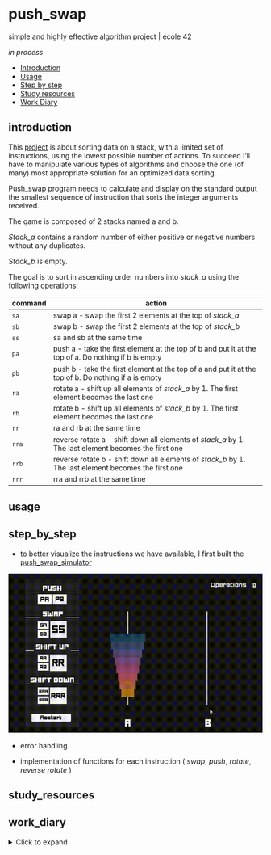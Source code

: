 # push_swap
 simple and highly effective algorithm project | école 42

*in process*

* [Introduction](#introduction)
* [Usage](#usage)
* [Step by step](#step_by_step)
* [Study resources](#study_resources)
* [Work Diary](#work_diary)

## introduction

This [project](./study_resources/en.subject.pdf) is about sorting data on a stack, with a limited set of instructions, using the lowest possible number of actions. To succeed I’ll have to manipulate various types of algorithms and choose the one (of many) most appropriate solution for an optimized data sorting.

Push_swap program needs to calculate and display on the standard output the smallest sequence of instruction that sorts the integer arguments received.

The game is composed of 2 stacks named a and b.

*Stack_a* contains a random number of either positive or negative numbers without any duplicates.

*Stack_b* is empty.

The goal is to sort in ascending order numbers into *stack_a* using the following operations:


command  | action |
---|------|
`sa` | swap a - swap the first 2 elements at the top of *stack_a*					|
`sb` | swap b - swap the first 2 elements at the top of *stack_b*	|
`ss` | sa and sb at the same time |
`pa` | push a - take the first element at the top of b and put it at the top of a. Do nothing if b is empty|
`pb` | push b - take the first element at the top of a and put it at the top of b. Do nothing if a is empty |
`ra` | rotate a - shift up all elements of *stack_a* by 1. The first element becomes the last one			|
`rb` | rotate b - shift up all elements of *stack_b* by 1. The first element becomes the last one 		|
`rr` | ra and rb at the same time			|
`rra` |  reverse rotate a - shift down all elements of *stack_a* by 1. The last element becomes the first one	|
`rrb` |  reverse rotate b - shift down all elements of *stack_b* by 1. The last element becomes the first one	|
`rrr` | rra and rrb at the same time		|


## usage

## step_by_step

* to better visualize the instructions we have available, I first built the [push_swap_simulator](https://phemsi-a.itch.io/push-swap)

![](./study_resources/simulator.gif)

* error handling

* implementation of functions for each instruction ( *swap*, *push*, *rotate*, *reverse rotate* )

## study_resources

## work_diary

<details>
  <summary>Click to expand </summary>

* 22/05: After reading the pdf, I felt that it would be good to have a way of visualizing the set of possible instructions that I have, so I started to make a simulator prototype in Unity

* 23/05: simulator prototype finished 

* 24/05: I made a simple makefile to start, coded handling error functions (non-integer inputs, integer overflow and number duplicates) and initialized stack_a with linked lists.

* 25/05: I was having an issue with `0` passing as argument, so I changed the way I was checking if the args are all integers. Swap, push, rotate and reverse rotate are implemented. I chose to change my linked list to make them a doubly linked list, so I can keep track of the previous and following numbers

* 26/05: Functions to check if stack_a are full and sorted are implemented and working properly

* 27/05: I added a function to check if a stack is reverse sorted, and implemented a logic to sort the numbers:
  * define between three numbers (first, second, and last) from stack_a wich one is the smallest and send it to stack_b, placing in the best of three spots (first, second and last). //TODO